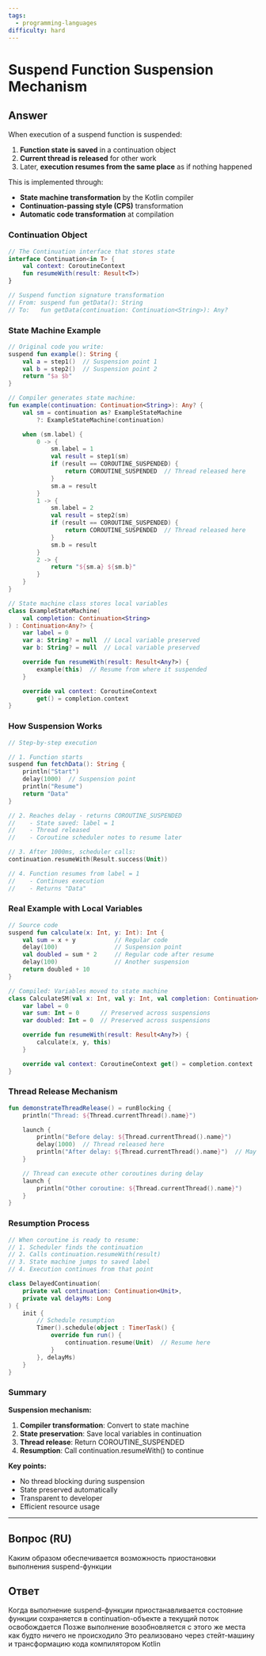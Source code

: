 ```yaml
---
tags:
  - programming-languages
difficulty: hard
---
```


# Suspend Function Suspension Mechanism

## Answer

When execution of a suspend function is suspended:

1. **Function state is saved** in a continuation object
2. **Current thread is released** for other work
3. Later, **execution resumes from the same place** as if nothing happened

This is implemented through:
- **State machine transformation** by the Kotlin compiler
- **Continuation-passing style (CPS)** transformation
- **Automatic code transformation** at compilation

### Continuation Object

```kotlin
// The Continuation interface that stores state
interface Continuation<in T> {
    val context: CoroutineContext
    fun resumeWith(result: Result<T>)
}

// Suspend function signature transformation
// From: suspend fun getData(): String
// To:   fun getData(continuation: Continuation<String>): Any?
```

### State Machine Example

```kotlin
// Original code you write:
suspend fun example(): String {
    val a = step1()  // Suspension point 1
    val b = step2()  // Suspension point 2
    return "$a $b"
}

// Compiler generates state machine:
fun example(continuation: Continuation<String>): Any? {
    val sm = continuation as? ExampleStateMachine
        ?: ExampleStateMachine(continuation)

    when (sm.label) {
        0 -> {
            sm.label = 1
            val result = step1(sm)
            if (result == COROUTINE_SUSPENDED) {
                return COROUTINE_SUSPENDED  // Thread released here
            }
            sm.a = result
        }
        1 -> {
            sm.label = 2
            val result = step2(sm)
            if (result == COROUTINE_SUSPENDED) {
                return COROUTINE_SUSPENDED  // Thread released here
            }
            sm.b = result
        }
        2 -> {
            return "${sm.a} ${sm.b}"
        }
    }
}

// State machine class stores local variables
class ExampleStateMachine(
    val completion: Continuation<String>
) : Continuation<Any?> {
    var label = 0
    var a: String? = null  // Local variable preserved
    var b: String? = null  // Local variable preserved

    override fun resumeWith(result: Result<Any?>) {
        example(this)  // Resume from where it suspended
    }

    override val context: CoroutineContext
        get() = completion.context
}
```

### How Suspension Works

```kotlin
// Step-by-step execution

// 1. Function starts
suspend fun fetchData(): String {
    println("Start")
    delay(1000)  // Suspension point
    println("Resume")
    return "Data"
}

// 2. Reaches delay - returns COROUTINE_SUSPENDED
//    - State saved: label = 1
//    - Thread released
//    - Coroutine scheduler notes to resume later

// 3. After 1000ms, scheduler calls:
continuation.resumeWith(Result.success(Unit))

// 4. Function resumes from label = 1
//    - Continues execution
//    - Returns "Data"
```

### Real Example with Local Variables

```kotlin
// Source code
suspend fun calculate(x: Int, y: Int): Int {
    val sum = x + y           // Regular code
    delay(100)                // Suspension point
    val doubled = sum * 2     // Regular code after resume
    delay(100)                // Another suspension
    return doubled + 10
}

// Compiled: Variables moved to state machine
class CalculateSM(val x: Int, val y: Int, val completion: Continuation<Int>) : Continuation<Any?> {
    var label = 0
    var sum: Int = 0      // Preserved across suspensions
    var doubled: Int = 0  // Preserved across suspensions

    override fun resumeWith(result: Result<Any?>) {
        calculate(x, y, this)
    }

    override val context: CoroutineContext get() = completion.context
}
```

### Thread Release Mechanism

```kotlin
fun demonstrateThreadRelease() = runBlocking {
    println("Thread: ${Thread.currentThread().name}")

    launch {
        println("Before delay: ${Thread.currentThread().name}")
        delay(1000)  // Thread released here
        println("After delay: ${Thread.currentThread().name}")  // May be different thread
    }

    // Thread can execute other coroutines during delay
    launch {
        println("Other coroutine: ${Thread.currentThread().name}")
    }
}
```

### Resumption Process

```kotlin
// When coroutine is ready to resume:
// 1. Scheduler finds the continuation
// 2. Calls continuation.resumeWith(result)
// 3. State machine jumps to saved label
// 4. Execution continues from that point

class DelayedContinuation(
    private val continuation: Continuation<Unit>,
    private val delayMs: Long
) {
    init {
        // Schedule resumption
        Timer().schedule(object : TimerTask() {
            override fun run() {
                continuation.resume(Unit)  // Resume here
            }
        }, delayMs)
    }
}
```

### Summary

**Suspension mechanism:**
1. **Compiler transformation**: Convert to state machine
2. **State preservation**: Save local variables in continuation
3. **Thread release**: Return COROUTINE_SUSPENDED
4. **Resumption**: Call continuation.resumeWith() to continue

**Key points:**
- No thread blocking during suspension
- State preserved automatically
- Transparent to developer
- Efficient resource usage

---

## Вопрос (RU)

Каким образом обеспечивается возможность приостановки выполнения suspend-функции

## Ответ

Когда выполнение suspend-функции приостанавливается состояние функции сохраняется в continuation-объекте а текущий поток освобождается Позже выполнение возобновляется с этого же места как будто ничего не происходило Это реализовано через стейт-машину и трансформацию кода компилятором Kotlin
